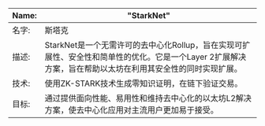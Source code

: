 
|Name:| "StarkNet"|
|----|----|
|名字: |斯塔克|
|描述:|StarkNet是一个无需许可的去中心化Rollup，旨在实现可扩展性、安全性和简单性的优化。它是一个Layer 2扩展解决方案，旨在帮助以太坊在利用其安全性的同时实现扩展。|
|技术:| 使用ZK-STARK技术生成零知识证明，在链下验证交易。|
|目标:| 通过提供面向性能、易用性和维持去中心化的以太坊L2解决方案，使去中心化应用对主流用户更加易于接受。|
